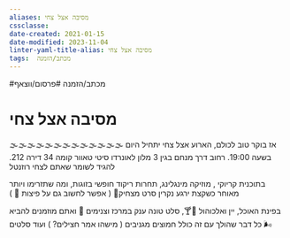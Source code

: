 ```yaml
---
aliases: מסיבה אצל צחי
cssclasse: 
date-created: 2021-01-15
date-modified: 2023-11-04
linter-yaml-title-alias: מסיבה אצל צחי
tags:  מכתב/הזמנה
---
```

#מכתב/הזמנה #פרסום/ווצאף 

# מסיבה אצל צחי

🌫️🌫️🌫️🌫️🌫️🌫️🌫️🌫️🌫️🌫️🌫️🌫️🌫️
אז בוקר טוב לכולם, הארוע אצל צחי  יתחיל היום בשעה 19:00. רחוב דרך מנחם בגין 3 מלון לאונרדו סיטי טאוור קומה 34 דירה 212. להגיד לשומר שאתם לצחי רוזנטל

בתוכנית קריוקי , מוזיקה מינגלינג, תחרות ריקוד חופשי בזוגות, ומה שתזרימו ויותר מאוחר כשקצת ירגע נקרין סרט  מצחיק🍿  ( אפשר לחשוב גם על פיצות 🍕 )

בפינת האוכל, יין ואלכוהול 🍷🍸, סלט טונה ענק במרכז וצנימים 🥗  ואתם מוזמנים להביא כל דבר שהולך עם זה כולל חמוצים מגניבים ( מישהו אמר חצילים? ) ועוד סלטים 🌬️
